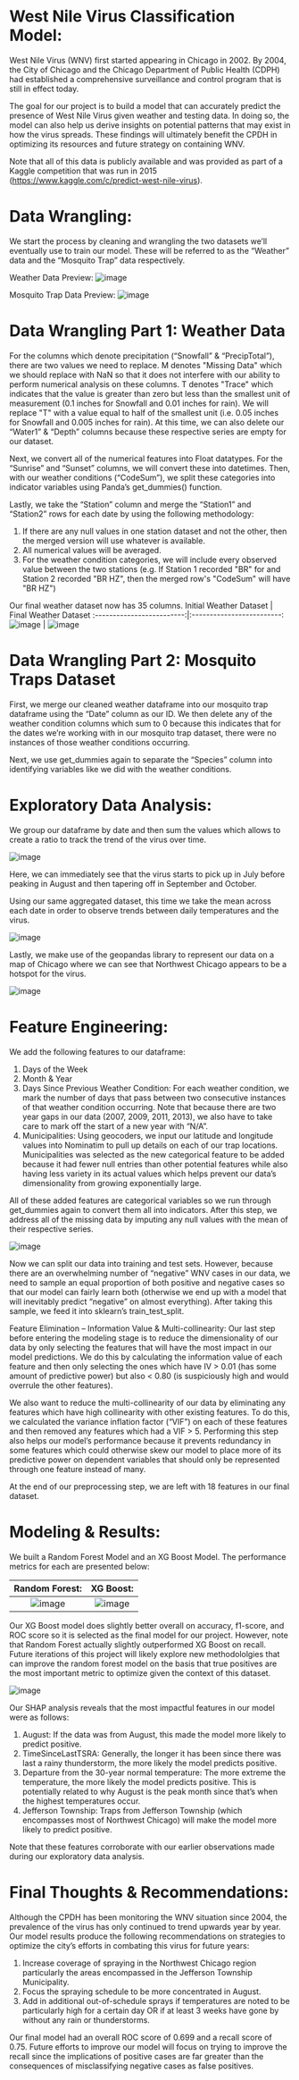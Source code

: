 # **West Nile Virus Classification Model:**
West Nile Virus (WNV) first started appearing in Chicago in 2002. By 2004, the City of Chicago and the Chicago Department of Public Health (CDPH) had established a comprehensive surveillance and control program that is still in effect today.

The goal for our project is to build a model that can accurately predict the presence of West Nile Virus given weather and testing data. In doing so, the model can also help us derive insights on potential patterns that may exist in how the virus spreads. These findings will ultimately benefit the CPDH in optimizing its resources and future strategy on containing WNV.

Note that all of this data is publicly available and was provided as part of a Kaggle competition that was run in 2015 (https://www.kaggle.com/c/predict-west-nile-virus).

# Data Wrangling:
We start the process by cleaning and wrangling the two datasets we’ll eventually use to train our model. These will be referred to as the “Weather” data and the “Mosquito Trap” data respectively.

Weather Data Preview:
 ![image](https://user-images.githubusercontent.com/70826496/236658144-51d2cdba-8ffd-454d-88f8-b9533090a3a1.png)

Mosquito Trap Data Preview:
 ![image](https://user-images.githubusercontent.com/70826496/236658147-73c0e197-2dc2-4896-9663-ec11fd9bda18.png)


# Data Wrangling Part 1: Weather Data
For the columns which denote precipitation (“Snowfall” & “PrecipTotal”), there are two values we need to replace. M denotes "Missing Data" which we should replace with NaN so that it does not interfere with our ability to perform numerical analysis on these columns. T denotes "Trace" which indicates that the value is greater than zero but less than the smallest unit of measurement (0.1 inches for Snowfall and 0.01 inches for rain). We will replace "T" with a value equal to half of the smallest unit (i.e. 0.05 inches for Snowfall and 0.005 inches for rain). At this time, we can also delete our “Water1” & “Depth” columns because these respective series are empty for our dataset.

Next, we convert all of the numerical features into Float datatypes. For the “Sunrise” and “Sunset” columns, we will convert these into datetimes. Then, with our weather conditions (“CodeSum”), we split these categories into indicator variables using Panda’s get_dummies() function.

Lastly, we take the “Station” column and merge the “Station1” and “Station2” rows for each date by using the following methodology:
1.	If there are any null values in one station dataset and not the other, then the merged version will use whatever is available.
2.	All numerical values will be averaged.
3.	For the weather condition categories, we will include every observed value between the two stations (e.g. If Station 1 recorded "BR" for and Station 2 recorded "BR HZ", then the merged row's "CodeSum" will have "BR HZ")

Our final weather dataset now has 35 columns. 
Initial Weather Dataset             |  Final Weather Dataset
:-------------------------:|:-------------------------:
![image](https://user-images.githubusercontent.com/70826496/236658198-ee27e4c9-1a25-4aa5-bbc5-2ecc505410cc.png)  | ![image](https://user-images.githubusercontent.com/70826496/236658203-232cb519-feb0-4971-b2d9-01595cdd42b2.png)





# Data Wrangling Part 2: Mosquito Traps Dataset
First, we merge our cleaned weather dataframe into our mosquito trap dataframe using the “Date” column as  our ID. We then delete any of the weather condition columns which sum to 0 because this indicates that for the dates we’re working with in our mosquito trap dataset, there were no instances of those weather conditions occurring. 

Next, we use get_dummies again to separate the “Species” column into identifying variables like we did with the weather conditions.

# Exploratory Data Analysis:
We group our dataframe by date and then sum the values which allows to create a ratio to track the trend of the virus over time.

![image](https://user-images.githubusercontent.com/70826496/236658213-5b60785b-5672-44a9-acea-027172e3cf6e.png)

 
Here, we can immediately see that the virus starts to pick up in July before peaking in August and then tapering off in September and October.

Using our same aggregated dataset, this time we take the mean across each date in order to observe trends between daily temperatures and the virus.

![image](https://user-images.githubusercontent.com/70826496/236658216-fccc7c06-f4df-4d0e-823e-6f2033c594f3.png)

 
Lastly, we make use of the geopandas library to represent our data on a map of Chicago where we can see that Northwest Chicago appears to be a hotspot for the virus.

 ![image](https://user-images.githubusercontent.com/70826496/236658217-99ffa17c-9d83-4b40-bbef-6930f1e2737d.png)

# Feature Engineering:
We add the following features to our dataframe:
1.	Days of the Week
2.	Month & Year
3.	Days Since Previous Weather Condition: For each weather condition, we mark the number of days that pass between two consecutive instances of that weather condition occurring. Note that because there are two year gaps in our data (2007, 2009, 2011, 2013), we also have to take care to mark off the start of a new year with “N/A”.
4.	Municipalities: Using geocoders, we input our latitude and longitude values into Nominatim to pull up details on each of our trap locations. Municipalities was selected as the new categorical feature to be added because it had fewer null entries than other potential features while also having less variety in its actual values which helps prevent our data’s dimensionality from growing exponentially large.

All of these added features are categorical variables so we run through get_dummies again to convert them all into indicators. After this step, we address all of the missing data by imputing any null values with the mean of their respective series.

 ![image](https://user-images.githubusercontent.com/70826496/236658221-b7626062-9c11-4fbd-929e-3cef3387281f.png)


Now we can split our data into training and test sets. However, because there are an overwhelming number of “negative” WNV cases in our data, we need to sample an equal proportion of both positive and negative cases so that our model can fairly learn both (otherwise we end up with a model that will inevitably predict “negative” on almost everything). After taking this sample, we feed it into sklearn’s train_test_split.

Feature Elimination – Information Value & Multi-collinearity:
Our last step before entering the modeling stage is to reduce the dimensionality of our data by only selecting the features that will have the most impact in our model predictions. We do this by calculating the information value of each feature and then only selecting the ones which have IV > 0.01 (has some amount of predictive power) but also < 0.80 (is suspiciously high and would overrule the other features). 

We also want to reduce the multi-collinearity of our data by eliminating any features which have high collinearity with other existing features. To do this, we calculated the variance inflation factor (“VIF”) on each of these features and then removed any features which had a VIF > 5. Performing this step also helps our model’s performance because it prevents redundancy in some features which could otherwise skew our model to place more of its predictive power on dependent variables that should only be represented through one feature instead of many.

At the end of our preprocessing step, we are left with 18 features in our final dataset.





# Modeling & Results:
We built a Random Forest Model and an XG Boost Model. The performance metrics for each are presented below:

Random Forest:            |  XG Boost:
:-------------------------:|:-------------------------:
![image](https://user-images.githubusercontent.com/70826496/236658392-0ee23fd9-b564-4fda-82dd-de23c35b9dc8.png)  | ![image](https://user-images.githubusercontent.com/70826496/236658394-59ec368a-0d56-479c-892a-c85b17383b51.png)
       

Our XG Boost model does slightly better overall on accuracy, f1-score, and ROC score so it is selected as the final model for our project. However, note that Random Forest actually slightly outperformed XG Boost on recall. Future iterations of this project will likely explore new methodololgies that can improve the random forest model on the basis that true positives are the most important metric to optimize given the context of this dataset.

![image](https://user-images.githubusercontent.com/70826496/236658412-4383517f-5e41-4c0f-8996-6f8dd3720d57.png)

   
Our SHAP analysis reveals that the most impactful features in our model were as follows:
1.	August: If the data was from August, this made the model more likely to predict positive.
2.	TimeSinceLastTSRA: Generally, the longer it has been since there was last a rainy thunderstorm, the more likely the model predicts positive.
3.	Departure from the 30-year normal temperature: The more extreme the temperature, the more likely the model predicts positive. This is potentially related to why August is the peak month since that’s when the highest temperatures occur.
4.	Jefferson Township: Traps from Jefferson Township (which encompasses most of Northwest Chicago) will make the model more likely to predict positive.

Note that these features corroborate with our earlier observations made during our exploratory data analysis.

# Final Thoughts & Recommendations:
Although the CPDH has been monitoring the WNV situation since 2004, the prevalence of the virus has only continued to trend upwards year by year. Our model results produce the following recommendations on strategies to optimize the city’s efforts in combating this virus for future years:
1.	Increase coverage of spraying in the Northwest Chicago region particularly the areas encompassed in the Jefferson Township Municipality.
2.	Focus the spraying schedule to be more concentrated in August. 
3.	Add in additional out-of-schedule sprays if temperatures are noted to be particularly high for a certain day OR if at least 3 weeks have gone by without any rain or thunderstorms.

Our final model had an overall ROC score of 0.699 and a recall score of 0.75. Future efforts to improve our model will focus on trying to improve the recall since the implications of positive cases are far greater than the consequences of misclassifying negative cases as false positives.
